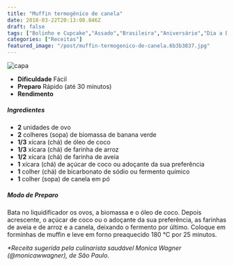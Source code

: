 ```yaml
---
title: "Muffin termogênico de canela"
date: 2018-03-22T20:13:08.846Z
draft: false
tags: ["Bolinho e Cupcake","Assado","Brasileira","Aniversário","Dia a Dia","Festas","Alimentação saudável","Bolo","doce","Sobremesa"]
categories: ["Receitas"]
featured_image: "/post/muffin-termogenico-de-canela.6b3b3837.jpg"
---
```


![capa](/post/muffin-termogenico-de-canela.6b3b3837.jpg)

*   **Dificuldade** Fácil
*   **Preparo** Rápido (até 30 minutos)
*   **Rendimento**

##### Ingredientes

*   **2** unidades de ovo
*   **2** colheres (sopa) de biomassa de banana verde
*   **1/3** xícara (chá) de óleo de coco
*   **1/3** xícara (chá) de farinha de arroz
*   **1/2** xícara (chá) de farinha de aveia
*   **1** xícara (chá) de açúcar de coco ou adoçante da sua preferência
*   **1** colher (chá) de bicarbonato de sódio ou fermento químico
*   **1** colher (sopa) de canela em pó

##### Modo de Preparo

Bata no liquidificador os ovos, a biomassa e o óleo de coco. Depois acrescente, o açúcar de coco ou o adoçante da sua preferência, as farinhas de aveia e de arroz e a canela, deixando o fermento por último. Coloque em forminhas de muffin e leve em forno preaquecido 180 °C por 25 minutos.

_*Receita sugerida pela culinarista saudável Monica Wagner (@monicawwagner), de São Paulo._

